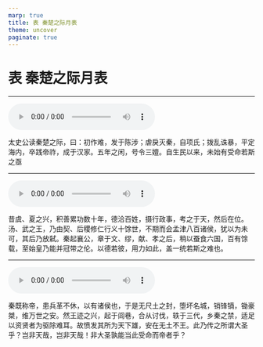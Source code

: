 ```yaml
---
marp: true
title: 表 秦楚之际月表
theme: uncover
paginate: true
---
```


# 表 秦楚之际月表

---

![](assets/audios/016/1.mp3)

太史公读秦楚之际，曰：初作难，发于陈涉；虐戾灭秦，自项氏；拨乱诛暴，平定海内，卒践帝祚，成于汉家。五年之闲，号令三嬗。自生民以来，未始有受命若斯之亟

---

![](assets/audios/016/2.mp3)

昔虞、夏之兴，积善累功数十年，德洽百姓，摄行政事，考之于天，然后在位。汤、武之王，乃由契、后稷修仁行义十馀世，不期而会孟津八百诸侯，犹以为未可，其后乃放弑。秦起襄公，章于文、缪，献、孝之后，稍以蚕食六国，百有馀载，至始皇乃能并冠带之伦。以德若彼，用力如此，盖一统若斯之难也。

---

![](assets/audios/016/3.mp3)

秦既称帝，患兵革不休，以有诸侯也，于是无尺土之封，堕坏名城，销锋镝，锄豪桀，维万世之安。然王迹之兴，起于闾巷，合从讨伐，轶于三代，乡秦之禁，适足以资贤者为驱除难耳。故愤发其所为天下雄，安在无土不王。此乃传之所谓大圣乎？岂非天哉，岂非天哉！非大圣孰能当此受命而帝者乎？